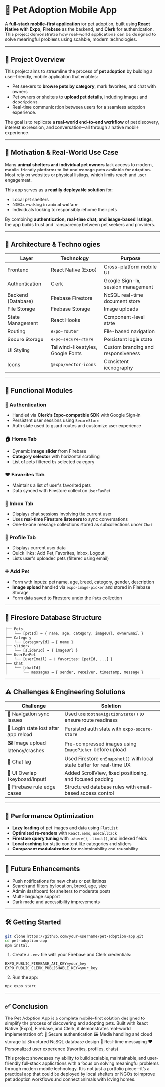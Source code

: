 # 🐾 Pet Adoption Mobile App

A **full-stack mobile-first application** for pet adoption, built using **React Native with Expo**, **Firebase** as the backend, and **Clerk** for authentication. This project demonstrates how real-world applications can be designed to solve meaningful problems using scalable, modern technologies.

---

## 📌 Project Overview

This project aims to streamline the process of **pet adoption** by building a user-friendly, mobile application that enables:

- Pet seekers to **browse pets by category**, mark favorites, and chat with owners.
- Pet owners or shelters to **upload pet details**, including images and descriptions.
- Real-time communication between users for a seamless adoption experience.

The goal is to replicate a **real-world end-to-end workflow** of pet discovery, interest expression, and conversation—all through a native mobile experience.

---

## 🎯 Motivation & Real-World Use Case

Many **animal shelters and individual pet owners** lack access to modern, mobile-friendly platforms to list and manage pets available for adoption. Most rely on websites or physical listings, which limits reach and user engagement.

This app serves as a **readily deployable solution** for:
- Local pet shelters
- NGOs working in animal welfare
- Individuals looking to responsibly rehome their pets

By combining **authentication, real-time chat, and image-based listings**, the app builds trust and transparency between pet seekers and providers.

---

## 🧱 Architecture & Technologies

| Layer             | Technology                           | Purpose |
|------------------|---------------------------------------|---------|
| Frontend          | React Native (Expo)                  | Cross-platform mobile UI |
| Authentication    | Clerk                                | Google Sign-In, session management |
| Backend (Database)| Firebase Firestore                   | NoSQL real-time document store |
| File Storage      | Firebase Storage                     | Image uploads |
| State Management  | React Hooks                          | Component-level state |
| Routing           | `expo-router`                        | File-based navigation |
| Secure Storage    | `expo-secure-store`                  | Persistent login state |
| UI Styling        | Tailwind-like styles, Google Fonts   | Custom branding and responsiveness |
| Icons             | `@expo/vector-icons`                 | Consistent iconography |

---

## 🧠 Functional Modules

### 🔐 Authentication
- Handled via **Clerk’s Expo-compatible SDK** with Google Sign-In
- Persistent user sessions using `SecureStore`
- Auth state used to guard routes and customize user experience

### 🏠 Home Tab
- Dynamic **image slider** from Firebase
- **Category selector** with horizontal scrolling
- List of pets filtered by selected category

### ❤️ Favorites Tab
- Maintains a list of user's favorited pets
- Data synced with Firestore collection `UserFavPet`

### 💬 Inbox Tab
- Displays chat sessions involving the current user
- Uses **real-time Firestore listeners** to sync conversations
- One-to-one message collections stored as subcollections under `Chat`

### 👤 Profile Tab
- Displays current user data
- Quick links: Add Pet, Favorites, Inbox, Logout
- Lists user's uploaded pets (filtered using email)

### ➕ Add Pet
- Form with inputs: pet name, age, breed, category, gender, description
- **Image upload** handled via `expo-image-picker` and stored in Firebase Storage
- Form data saved to Firestore under the `Pets` collection

---

## 🔁 Firestore Database Structure

```plaintext
├── Pets
│   └── [petId] → { name, age, category, imageUrl, ownerEmail }
├── Category
│   └── [categoryId] → { name }
├── Sliders
│   └── [sliderId] → { imageUrl }
├── UserFavPet
│   └── [userEmail] → { favorites: [petId, ...] }
├── Chat
│   └── [chatId]
│       └── messages → { sender, receiver, timestamp, message }
````

---

## ⚠️ Challenges & Engineering Solutions

| Challenge                            | Solution                                                               |
| ------------------------------------ | ---------------------------------------------------------------------- |
| 🔁 Navigation sync issues            | Used `useRootNavigationState()` to ensure route readiness              |
| 🔐 Login state lost after app reload | Persisted auth state with `expo-secure-store`                          |
| 🖼️ Image upload latency/crashes     | Pre-compressed images using `ImagePicker` before upload                |
| 💬 Chat lag                          | Used Firestore `onSnapshot()` with local state buffer for real-time UX |
| 📱 UI Overlap (keyboard/input)       | Added ScrollView, fixed positioning, and focused padding               |
| 🐛 Firebase rule edge cases          | Structured database rules with email-based access control              |

---

## 🚀 Performance Optimization

* **Lazy loading** of pet images and data using `FlatList`
* **Optimized re-renders** with `React.memo`, `useCallback`
* **Firestore query tuning** with `.where()`, `.limit()`, and indexed fields
* **Local caching** for static content like categories and sliders
* **Component modularization** for maintainability and reusability

---

## 🧪 Future Enhancements

* Push notifications for new chats or pet listings
* Search and filters by location, breed, age, size
* Admin dashboard for shelters to moderate posts
* Multi-language support
* Dark mode and accessibility improvements

---

## 🛠️ Getting Started

```bash
git clone https://github.com/your-username/pet-adoption-app.git
cd pet-adoption-app
npm install
```

1. Create a `.env` file with your Firebase and Clerk credentials:

```env
EXPO_PUBLIC_FIREBASE_API_KEY=your_key
EXPO_PUBLIC_CLERK_PUBLISHABLE_KEY=your_key
```

2. Run the app:

```bash
npx expo start
```

---

## ✅ Conclusion

The Pet Adoption App is a complete mobile-first solution designed to simplify the process of discovering and adopting pets. Built with React Native (Expo), Firebase, and Clerk, it demonstrates real-world implementation of:
🔐 Secure authentication
🖼️ Media handling and cloud storage
📊 Structured NoSQL database design
💬 Real-time messaging
❤️ Personalized user experience (favorites, profiles, chats)

This project showcases my ability to build scalable, maintainable, and user-friendly full-stack applications with a focus on solving meaningful problems through modern mobile technology.
It is not just a portfolio piece—it’s a practical app that could be deployed by local shelters or NGOs to improve pet adoption workflows and connect animals with loving homes.





